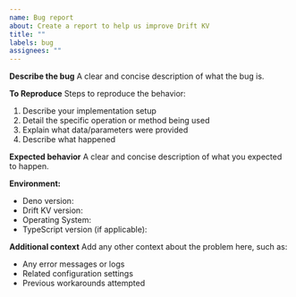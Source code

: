 ```yaml
---
name: Bug report
about: Create a report to help us improve Drift KV
title: ""
labels: bug
assignees: ""
---
```


**Describe the bug**
A clear and concise description of what the bug is.

**To Reproduce**
Steps to reproduce the behavior:

1. Describe your implementation setup
2. Detail the specific operation or method being used
3. Explain what data/parameters were provided
4. Describe what happened

**Expected behavior**
A clear and concise description of what you expected to happen.

**Environment:**

- Deno version:
- Drift KV version:
- Operating System:
- TypeScript version (if applicable):

**Additional context**
Add any other context about the problem here, such as:

- Any error messages or logs
- Related configuration settings
- Previous workarounds attempted
